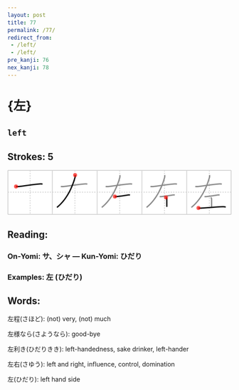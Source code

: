 ```yaml
---
layout: post
title: 77
permalink: /77/
redirect_from:
 - /left/
 - /left/
pre_kanji: 76
nex_kanji: 78
---
```


# {左}

## `left`

## Strokes: 5

<div class="stroke"><img src="../images/E5B7A6.png" /></div>

## Reading:

### On-Yomi: サ、シャ &mdash; Kun-Yomi: ひだり

### Examples: 左 (ひだり)

## Words:

左程(さほど): (not) very, (not) much

左様なら(さようなら): good-bye

左利き(ひだりきき): left-handedness, sake drinker, left-hander

左右(さゆう): left and right, influence, control, domination

左(ひだり): left hand side
